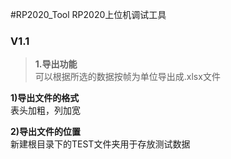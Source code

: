 #RP2020_Tool
RP2020上位机调试工具
### V1.1
>**1.导出功能**  
>可以根据所选的数据按帧为单位导出成.xlsx文件   

  **1)导出文件的格式**  
    表头加粗，列加宽  
    
  **2)导出文件的位置**  
    新建根目录下的TEST文件夹用于存放测试数据